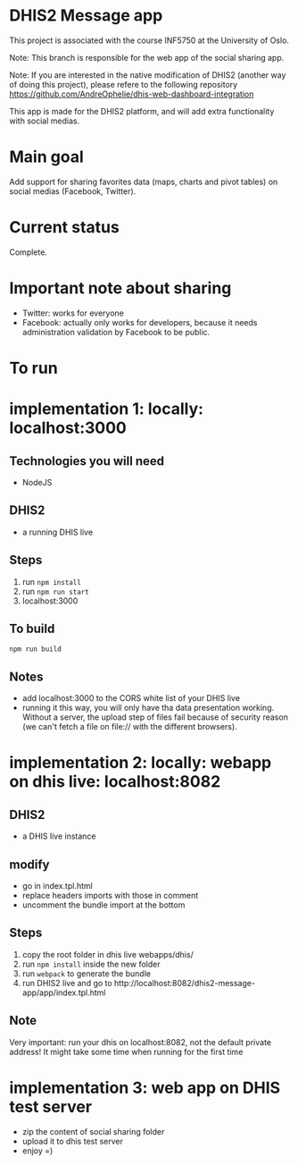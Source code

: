 # DHIS2 Message app
This project is associated with the course INF5750 at the University of Oslo.

Note: This branch is responsible for the web app of the social sharing app.

Note:
If you are interested in the native modification of DHIS2 (another way of doing this project),
please refere to the following repository
https://github.com/AndreOphelie/dhis-web-dashboard-integration

This app is made for the DHIS2 platform, and will add extra functionality
with social medias.

# Main goal
Add support for sharing favorites data (maps, charts and pivot tables)
on social medias (Facebook, Twitter).

# Current status
Complete.

# Important note about sharing
- Twitter: works for everyone
- Facebook: actually only works for developers, because it needs administration validation
 by Facebook to be public.


# To run



# implementation 1: locally: localhost:3000

## Technologies you will need
- NodeJS

## DHIS2
- a running DHIS live

## Steps
1. run  ``` npm install ```
2. run ``` npm run start ```
3. localhost:3000

## To build
```npm run build```

## Notes
- add localhost:3000 to the CORS white list of your DHIS live
- running it this way, you will only have tha data presentation working.
Without a server, the upload step of files fail because of security reason
(we can't fetch a file on file:// with the different browsers).




# implementation 2: locally: webapp on dhis live: localhost:8082

## DHIS2
- a DHIS live instance

## modify
- go in index.tpl.html
- replace headers imports with those in comment
- uncomment the bundle import at the bottom

## Steps
1. copy the root folder in dhis live webapps/dhis/
2. run ``` npm install ``` inside the new folder
3. run ``` webpack ``` to generate the bundle
4. run DHIS2 live and go to http://localhost:8082/dhis2-message-app/app/index.tpl.html

## Note
Very important: run your dhis on localhost:8082, not the default private address!
It might take some time when running for the first time



# implementation 3: web app on DHIS test server

- zip the content of social sharing folder
- upload it to dhis test server
- enjoy =)

